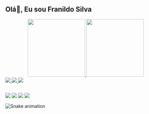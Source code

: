 ## Olá👋, Eu sou Franildo Silva

<div align="center">
  <a href="https://github.com/rafaballerini">
  <img height="180em" src="https://github-readme-stats.vercel.app/api?username=franild&show_icons=true&theme=midnight-purple&include_all_commits=true&count_private=true"/>
  <img height="180em" src="https://github-readme-stats.vercel.app/api/top-langs/?username=franild&layout=compact&langs_count=7&theme=midnight-purple"/>
</div>
<div>
<img src="https://icongr.am/devicon/html5-original.svg?size=70&color=currentColor">
<img src="https://icongr.am/devicon/css3-original.svg?size=70&color=currentColor">
<img src="https://icongr.am/devicon/javascript-original.svg?size=70&color=currentColor">
</div>
  
  ##
  
<div>
<a href="mailto:franyldo.silva@gmail.com"><img src="https://img.shields.io/badge/Gmail-D14836?style=for-the-badge&logo=gmail&logoColor=white"></a>
<a href=" [ ](https://contate.me/Franildo.silva) "><img src="https://img.shields.io/badge/WhatsApp-25D366?style=for-the-badge&logo=whatsapp&logoColor=white"></a>
<a href="https://www.linkedin.com/in/franildo-silva-a79733222"><img src="https://img.shields.io/badge/LinkedIn-0077B5?style=for-the-badge&logo=linkedin&logoColor=white"></a>
<a href="https://youtube.com/channel/UCs9cCmA2ujN7PJdxwIIl4LA"><img src="https://img.shields.io/badge/YouTube-FF0000?style=for-the-badge&logo=youtube&logoColor=white"></a>

![Snake animation](https://github.com/franild/franild/blob/output/github-contribution-grid-snake.svg)

</div>

